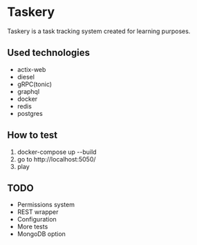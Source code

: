 # Taskery

Taskery is a task tracking system created for learning purposes. 

## Used technologies 

- actix-web
- diesel
- gRPC(tonic)
- graphql
- docker
- redis
- postgres

## How to test

1. docker-compose up --build
2. go to http://localhost:5050/
3. play

## TODO

- Permissions system
- REST wrapper
- Configuration
- More tests
- MongoDB option